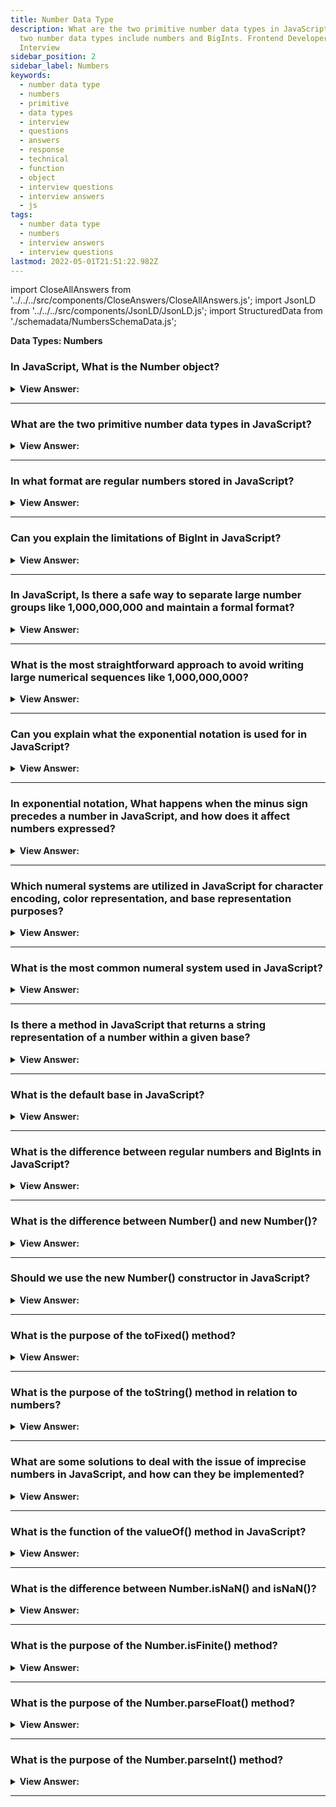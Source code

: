 ```yaml
---
title: Number Data Type
description: What are the two primitive number data types in JavaScript? In JavaScript, the
  two number data types include numbers and BigInts. Frontend Developer
  Interview
sidebar_position: 2
sidebar_label: Numbers
keywords:
  - number data type
  - numbers
  - primitive
  - data types
  - interview
  - questions
  - answers
  - response
  - technical
  - function
  - object
  - interview questions
  - interview answers
  - js
tags:
  - number data type
  - numbers
  - interview answers
  - interview questions
lastmod: 2022-05-01T21:51:22.982Z
---
```


import CloseAllAnswers from '../../../src/components/CloseAnswers/CloseAllAnswers.js';
import JsonLD from '../../../src/components/JsonLD/JsonLD.js';
import StructuredData from './schemadata/NumbersSchemaData.js';

<JsonLD data={StructuredData} />

<head>
  <title>Number Data Type | JavaScript Frontend Phone Interview</title>
</head>

**Data Types: Numbers**

<CloseAllAnswers />

### In JavaScript, What is the Number object?

<details>
  <summary><strong>View Answer:</strong></summary>
  <div>
  <div><strong>Interview Response:</strong> The Number object is a built-in object in JavaScript that represents numerical values and provides methods for working with numbers.<br /><br />
  </div>
  </div>
</details>

---

### What are the two primitive number data types in JavaScript?

<details>
  <summary><strong>View Answer:</strong></summary>
  <div>
  <div><strong>Interview Response:</strong> There are two primitive number data types including Number for integers and floating-point values, and BigInt for arbitrarily large integers.
</div>
  </div>
</details>

---

### In what format are regular numbers stored in JavaScript?

<details>
  <summary><strong>View Answer:</strong></summary>
  <div>
  <div><strong>Interview Response:</strong> JavaScript stores regular numbers using the double-precision 64-bit binary format IEEE 754, which represents floating-point numbers and integers within its range.
</div>
  </div>
</details>

---

### Can you explain the limitations of BigInt in JavaScript?

<details>
  <summary><strong>View Answer:</strong></summary>
  <div>
  <div><strong>Interview Response:</strong> BigInt has some limitations, including an inability to mix with regular numbers in operations, incompatibility with some built-in methods like Math functions, and a lack of support in JSON.
</div>
  </div>
</details>

---

### In JavaScript, Is there a safe way to separate large number groups like 1,000,000,000 and maintain a formal format?

<details>
  <summary><strong>View Answer:</strong></summary>
  <div>
  <div><strong>Interview Response:</strong> Yes, we can use an underscore to ensure that the number maintains its primitive format.</div><br />
  <div><strong>Technical Response:</strong> The most common way to safely separate number groups without using a comma (which would cause an error) and keep its primitive format. We use an underscore (syntactic sugar) to ensure that the number maintains its primitive format. However, there are easier ways to propagate large numbers in most programming languages.<br />
  </div><br />
  <div><strong className="codeExample">Code Example:</strong><br /><br />

  <div></div>

```js
let billion = 1_000_000_000;
console.log(typeof billion); // returns number and maintains its primitive

let billions = 2,000,000,000;
console.log(typeof billons) // Uncaught SyntaxError: Unexpected number
```

  </div>
  </div>
</details>

---

### What is the most straightforward approach to avoid writing large numerical sequences like 1,000,000,000?

<details>
  <summary><strong>View Answer:</strong></summary>
  <div>
  <div><strong>Interview Response:</strong> To avoid writing large numerical sequences, we can use e-notation (1e9 for 1,000,000,000) or store the value in a variable with a descriptive name.
</div><br />
  <div><strong className="codeExample">Code Example:</strong><br /><br />

  <div></div>

```js
let billion = 1e9;  // 1 billion, literally: 1 and 9 zeroes

console.log( 7.3e9 );  // 7.3 billions (same as 7300000000 or 7_300_000_000)

// In other words, e multiplies the number by 1 with the given zeroes count.

// 1e3 = 1 * 1000 // e3 means *1000
// 1.23e6 = 1.23 * 1000000 // e6 means *1000000

// Now let’s write something very small as a regular number.
// Say, 1 microsecond (one millionth of a second):

let ms = 0.000001;

// Using "e" can help. If we’d like to avoid writing the zeroes explicitly

let ms = 1e-6; // six zeroes to the left from 1

```

  </div>
  </div>
</details>

---

### Can you explain what the exponential notation is used for in JavaScript?

<details>
  <summary><strong>View Answer:</strong></summary>
  <div>
  <div><strong>Interview Response:</strong> Exponential notation or e-notation is used to represent very large or very small numbers more concisely, by using a shortened form of scientific notation, using "e" to indicate the power of 10.<br /><br />
  </div>
  </div>
</details>

---

### In exponential notation, What happens when the minus sign precedes a number in JavaScript, and how does it affect numbers expressed?

<details>
  <summary><strong>View Answer:</strong></summary>
  <div>
  <div><strong>Interview Response:</strong> In JavaScript, placing a minus sign before a number negates its value. When used with numbers in exponential notation, it negates the exponent, effectively making the number smaller if it was positive, or larger if it was negative.
  <br /><br />
  <p><strong>For example, -1e3 is equivalent to -1000 or 1e-3 is equivalent to 0.001</strong></p>
</div><br />
  <div><strong className="codeExample">Code Example:</strong><br /><br />

  <div></div>

```js
console.log(1e-9); // 1e-9 is 0.000000001; the minus sign applies to the exponent

console.log(-1e9); // -1e9 is - 1000000000.0; minus sign applies to the number itself.
```

  </div>
  </div>
</details>

---

### Which numeral systems are utilized in JavaScript for character encoding, color representation, and base representation purposes?

<details>
  <summary><strong>View Answer:</strong></summary>
  <div>
  <div><strong>Interview Response:</strong> JavaScript uses the UTF-16 encoding for character representation, hexadecimal notation for color representation, and supports base 10 and base 16 (hexadecimal) representation of numbers.<br />
  </div><br />
  <div><strong className="codeExample">Code Example:</strong><br /><br />

  <div></div>

```js
console.log(0xff); // 255
console.log(0xFF); // 255 (the same, case doesn't matter)

// Binary and octal numeral systems

let a = 0b11111111; // binary form of 255
let b = 0o377; // octal form of 255

console.log(a == b); // true, the same number 255 at both sides
```

:::note

Hexadecimal is base 16, The decimal is base 10, Octal is base 8, and Binary is base 2.

:::

  </div>
  </div>
</details>

---

### What is the most common numeral system used in JavaScript?

<details>
  <summary><strong>View Answer:</strong></summary>
  <div>
  <div><strong>Interview Response:</strong> The most common numeral system used in JavaScript is Base 10, which is the decimal system used for representing ordinary numbers.<br /><br />
  </div>
  </div>
</details>

---

### Is there a method in JavaScript that returns a string representation of a number within a given base?

<details>
  <summary><strong>View Answer:</strong></summary>
  <div>
  <div><strong>Interview Response:</strong> Yes, the toString(base) method in JavaScript returns a string representation of a number in a given base. It takes an optional argument to specify the base.
</div><br />
  <div><strong className="codeExample">Code Example:</strong><br /><br />

  <div></div>

```js
let num = 255;

console.log(num.toString(16)); // ff
console.log(num.toString(2)); // 11111111
```

  </div>
  </div>
</details>

---

### What is the default base in JavaScript?

<details>
  <summary><strong>View Answer:</strong></summary>
  <div>
  <div><strong>Interview Response:</strong> JavaScript is base 10 by default, but the base can vary from 2 to 36 based on your use case.
</div><br />
  <div><strong className="codeExample">Code Example:</strong><br /><br />

  <div></div>

```js
console.log(parseInt('-15', 2)); // returns -15
console.log(parseInt('-15', 16)); // returns -21

// parseInt() syntax: parseInt(‘string’, [radix]);
```

  </div>
  </div>
</details>

---

### What is the difference between regular numbers and BigInts in JavaScript?

<details>
  <summary><strong>View Answer:</strong></summary>
  <div>
  <div><strong>Interview Response:</strong> Regular numbers are 64-bit floating-point values that can represent integers and decimals up to a certain precision, while BigInts are a built-in type for representing integers of arbitrary precision.<br /><br />
  </div>
  </div>
</details>

---

### What is the difference between Number() and new Number()?

<details>
  <summary><strong>View Answer:</strong></summary>
  <div>
  <div><strong>Interview Response:</strong> Number() is a function that converts a value to a number, while new Number() is a constructor that creates a Number object. The former returns a primitive value, the latter an object.
<br /><br />
  </div>
  </div>
</details>

---

### Should we use the new Number() constructor in JavaScript?

<details>
  <summary><strong>View Answer:</strong></summary>
  <div>
  <div><strong>Interview Response:</strong> No, it's generally not recommended to use the new Number() constructor in JavaScript, as it can lead to unexpected results and is less efficient than using the Number() function.
<br /><br />
  </div>
  </div>
</details>

---

### What is the purpose of the toFixed() method?

<details>
  <summary><strong>View Answer:</strong></summary>
  <div>
  <div><strong>Interview Response:</strong> The toFixed() method is used in JavaScript to format a number with a specified number of digits after the decimal point and return it as a string.
<br /><br />
  </div>
  </div>
</details>

---

### What is the purpose of the toString() method in relation to numbers?

<details>
  <summary><strong>View Answer:</strong></summary>
  <div>
  <div><strong>Interview Response:</strong> The toString() method in JavaScript is used to convert a number to a string representation, allowing it to be displayed as text or manipulated in various ways.
<br /><br />
  </div>
  </div>
</details>

---

### What are some solutions to deal with the issue of imprecise numbers in JavaScript, and how can they be implemented?

<details>
  <summary><strong>View Answer:</strong></summary>
  <div>
  <div><strong>Interview Response:</strong> One solution is to use a library like BigNumber.js, which provides arbitrary-precision arithmetic. Another is to use integer math where possible, or use rounding methods like Math.round().
<br /><br />
  </div>
  </div>
</details>

---

### What is the function of the valueOf() method in JavaScript?

<details>
  <summary><strong>View Answer:</strong></summary>
  <div>
  <div><strong>Interview Response:</strong> The valueOf() method returns the primitive value of a Number object.
<br /><br />
  </div>
  </div>
</details>

---

### What is the difference between Number.isNaN() and isNaN()?

<details>
  <summary><strong>View Answer:</strong></summary>
  <div>
  <div><strong>Interview Response:</strong> In JavaScript, Number.isNaN() strictly checks if a value is NaN, while isNaN() first attempts to convert the value to a number, resulting in potential type coercion and false positives. Therefore, Number.isNaN() is more reliable for checking if a value is NaN.
<br /><br />
  </div>
  </div>
</details>

---

### What is the purpose of the Number.isFinite() method?

<details>
  <summary><strong>View Answer:</strong></summary>
  <div>
  <div><strong>Interview Response:</strong> The purpose of the Number.isFinite() method in JavaScript is to determine if a given value is a finite number, excluding Infinity, -Infinity, and NaN.
<br /><br />
  </div>
  </div>
</details>

---

### What is the purpose of the Number.parseFloat() method?

<details>
  <summary><strong>View Answer:</strong></summary>
  <div>
  <div><strong>Interview Response:</strong> The purpose of the Number.parseFloat() method in JavaScript is to parse a string argument and return a floating-point number or NaN if parsing fails.
<br /><br />
  </div>
  </div>
</details>

---

### What is the purpose of the Number.parseInt() method?

<details>
  <summary><strong>View Answer:</strong></summary>
  <div>
  <div><strong>Interview Response:</strong> The purpose of the Number.parseInt() method in JavaScript is to parse a string argument and return an integer, or NaN if parsing fails, allowing for optional radix specification.
<br /><br />
  </div>
  </div>
</details>

---
